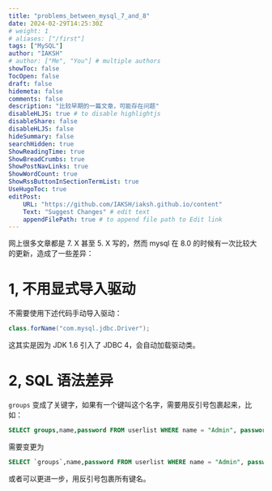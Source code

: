 ```yaml
---
title: "problems_between_mysql_7_and_8"
date: 2024-02-29T14:25:30Z
# weight: 1
# aliases: ["/first"]
tags: ["MySQL"]
author: "IAKSH"
# author: ["Me", "You"] # multiple authors
showToc: false
TocOpen: false
draft: false
hidemeta: false
comments: false
description: "比较早期的一篇文章，可能存在问题"
disableHLJS: true # to disable highlightjs
disableShare: false
disableHLJS: false
hideSummary: false
searchHidden: true
ShowReadingTime: true
ShowBreadCrumbs: true
ShowPostNavLinks: true
ShowWordCount: true
ShowRssButtonInSectionTermList: true
UseHugoToc: true
editPost:
    URL: "https://github.com/IAKSH/iaksh.github.io/content"
    Text: "Suggest Changes" # edit text
    appendFilePath: true # to append file path to Edit link
---
```


网上很多文章都是 7. X 甚至 5. X 写的，然而 mysql 在 8.0 的时候有一次比较大的更新，造成了一些差异：
<!--more-->
# 1, 不用显式导入驱动
不需要使用下述代码手动导入驱动：
```java
class.forName("com.mysql.jdbc.Driver");
```
这其实是因为 JDK 1.6 引入了 JDBC 4，会自动加载驱动类。
# 2, SQL 语法差异
`groups` 变成了关键字，如果有一个键叫这个名字，需要用反引号包裹起来，比如：
```sql
SELECT groups,name,password FROM userlist WHERE name = "Admin", password="123456";
```
需要变更为
```sql
SELECT `groups`,name,password FROM userlist WHERE name = "Admin", password="123456";
```
或者可以更进一步，用反引号包裹所有键名。